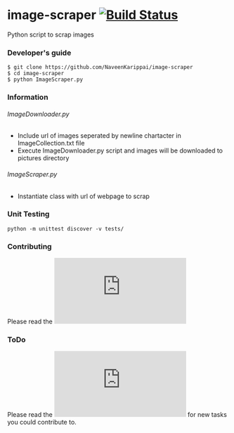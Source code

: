 # image-scraper [![Build Status](https://travis-ci.org/nathanIL/image-scraper.svg)](https://travis-ci.org/nathanIL/image-scraper)
Python script to scrap images 

### Developer's guide
```
$ git clone https://github.com/NaveenKarippai/image-scraper
$ cd image-scraper
$ python ImageScraper.py
```

### Information
###### ImageDownloader.py
* Include url of images seperated by newline chartacter in ImageCollection.txt file 
* Execute ImageDownloader.py script and images will be downloaded to pictures directory

###### ImageScraper.py
* Instantiate class with url of webpage to scrap

### Unit Testing
`python -m unittest discover -v tests/`

### Contributing
Please read the ![contributor's guide](https://github.com/NaveenKarippai/image-scraper/blob/master/CONTRIBUTING.md)

### ToDo
Please read the ![ToDo list](https://github.com/NaveenKarippai/image-scraper/blob/master/TODO.txt) for new tasks you could contribute to.

